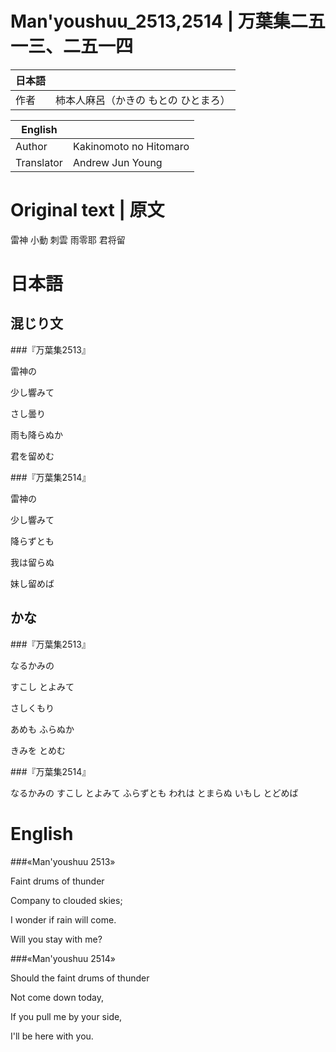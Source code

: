 # Man'youshuu\_2513,2514 | 万葉集二五一三、二五一四

| 日本語  |                                      |
|---------|--------------------------------------|
| 作者    | 柿本人麻呂（かきの もとの ひとまろ） |

| English    |                        |
|------------|------------------------|
| Author     | Kakinomoto no Hitomaro |
| Translator | Andrew Jun Young |


# Original text | 原文

雷神 小動 刺雲 雨零耶 君将留


# 日本語

## 混じり文

###『万葉集2513』

  雷神の

  少し響みて

  さし曇り

  雨も降らぬか

  君を留めむ

###『万葉集2514』

  雷神の

  少し響みて

  降らずとも

  我は留らぬ

  妹し留めば

## かな

###『万葉集2513』

  なるかみの

  すこし とよみて

  さしくもり

  あめも ふらぬか

  きみを とめむ

###『万葉集2514』

  なるかみの
  すこし とよみて
  ふらずとも
  われは とまらぬ
  いもし とどめば


# English

###«Man'youshuu 2513»

  Faint drums of thunder

  Company to clouded skies;

  I wonder if rain will come.

  Will you stay with me?

###«Man'youshuu 2514»

  Should the faint drums of thunder

  Not come down today,

  If you pull me by your side,

  I'll be here with you.

